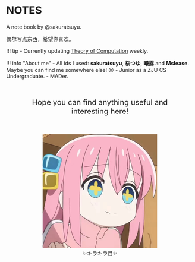 # NOTES

A note book by @sakuratsuyu.

偶尔写点东西，希望你喜欢。

!!! tip
    - Currently updating [Theory of Computation](Mathematics_Basis/TC/Lec_5/) weekly.

!!! info "About me"
    - All ids I used: **sakuratsuyu**, **桜つゆ**, **曦露** and **Mslease**. Maybe you can find me somewhere else! :stuck_out_tongue_closed_eyes:
    - Junior as a ZJU CS Undergraduate.
    - MADer.

<div align="center" style="font-size:20px; font-weight:normal; margin:50px">Hope you can find anything useful and interesting here!</div>

<div align="center" style="height:600x; margin:50px">
    <figure>
        <img src="./assets/avatars/kirakirame.png" style="zoom:30%;"/>
        <figcaption>✨キラキラ目✨</figcaption>
    </figure>
</div>